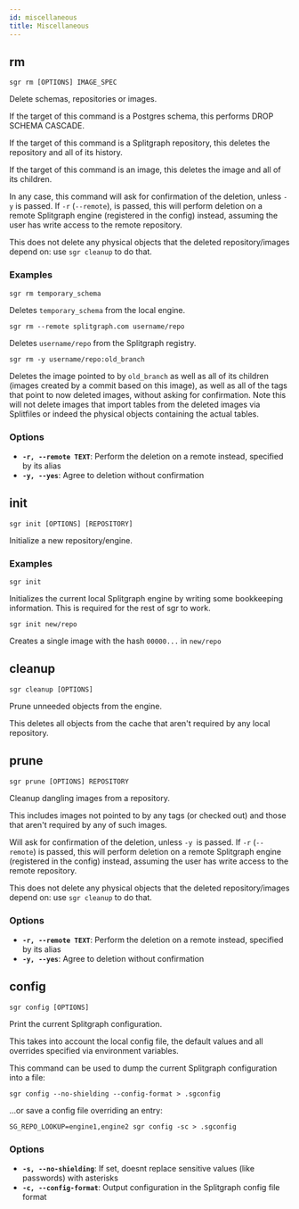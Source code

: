 ```yaml
---
id: miscellaneous
title: Miscellaneous
---
```


## rm

```sgr rm [OPTIONS] IMAGE_SPEC```

Delete schemas, repositories or images.

If the target of this command is a Postgres schema, this performs DROP SCHEMA CASCADE.

If the target of this command is a Splitgraph repository, this deletes the repository and all of its history.

If the target of this command is an image, this deletes the image and all of its children.

In any case, this command will ask for confirmation of the deletion, unless ``-y`` is passed. If ``-r``
(``--remote``), is passed, this will perform deletion on a remote Splitgraph engine (registered in the config)
instead, assuming the user has write access to the remote repository.

This does not delete any physical objects that the deleted repository/images depend on:
use ``sgr cleanup`` to do that.

### Examples

``sgr rm temporary_schema``

Deletes ``temporary_schema`` from the local engine.

``sgr rm --remote splitgraph.com username/repo``

Deletes ``username/repo`` from the Splitgraph registry.

``sgr rm -y username/repo:old_branch``

Deletes the image pointed to by ``old_branch`` as well as all of its children (images created by a commit based
on this image), as well as all of the tags that point to now deleted images, without asking for confirmation.
Note this will not delete images that import tables from the deleted images via Splitfiles or indeed the
physical objects containing the actual tables.

### Options

  * **`-r, --remote TEXT`**: Perform the deletion on a remote instead, specified by its alias
  * **`-y, --yes`**: Agree to deletion without confirmation

## init

```sgr init [OPTIONS] [REPOSITORY]```

Initialize a new repository/engine.

### Examples

``sgr init``

Initializes the current local Splitgraph engine by writing some bookkeeping information.
This is required for the rest of sgr to work.

``sgr init new/repo``

Creates a single image with the hash ``00000...`` in ``new/repo``

## cleanup

```sgr cleanup [OPTIONS] ```

Prune unneeded objects from the engine.

This deletes all objects from the cache that aren't required by any local repository.

## prune

```sgr prune [OPTIONS] REPOSITORY```

Cleanup dangling images from a repository.

This includes images not pointed to by any tags (or checked out) and those that aren't required by any of
such images.

Will ask for confirmation of the deletion, unless ``-y ``is passed. If ``-r`` (``--remote``) is
passed, this will perform deletion on a remote Splitgraph engine (registered in the config) instead, assuming
the user has write access to the remote repository.

This does not delete any physical objects that the deleted repository/images depend on:
use ``sgr cleanup`` to do that.

### Options

  * **`-r, --remote TEXT`**: Perform the deletion on a remote instead, specified by its alias
  * **`-y, --yes`**: Agree to deletion without confirmation

## config

```sgr config [OPTIONS] ```

Print the current Splitgraph configuration.

This takes into account the local config file, the default values
and all overrides specified via environment variables.

This command can be used to dump the current Splitgraph configuration into a file:

    sgr config --no-shielding --config-format > .sgconfig

...or save a config file overriding an entry:

    SG_REPO_LOOKUP=engine1,engine2 sgr config -sc > .sgconfig

### Options

  * **`-s, --no-shielding`**: If set, doesnt replace sensitive values (like passwords) with asterisks
  * **`-c, --config-format`**: Output configuration in the Splitgraph config file format

